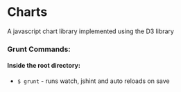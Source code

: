 Charts
======

A javascript chart library implemented using the D3 library

### Grunt Commands:

#### Inside the root directory:

* `$ grunt` - runs watch, jshint and auto reloads on save

